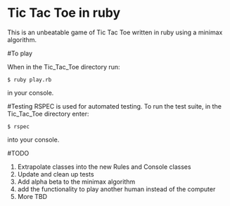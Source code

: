 # Tic Tac Toe in ruby
This is an unbeatable game of Tic Tac Toe written in ruby using a minimax algorithm.

#To play

When in the Tic_Tac_Toe directory run:
```
$ ruby play.rb
```
in your console.

#Testing
RSPEC is used for automated testing. To run the test suite, in the Tic_Tac_Toe directory enter:
```
$ rspec
```
into your console.

#TODO
1. Extrapolate classes into the new Rules and Console classes
2. Update and clean up tests
3. Add alpha beta to the minimax algorithm
4. add the functionality to play another human instead of the computer
5. More TBD
